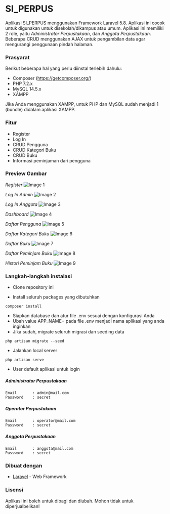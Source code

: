 # SI_PERPUS

Aplikasi SI_PERPUS menggunakan Framework Laravel 5.8. Aplikasi ini cocok untuk digunakan untuk disekolah/dikampus atau umum. Aplikasi ini memiliki 2 role, yaitu _Administrator Perpustakaan_, dan _Anggota Perpustakaan_. Beberapa CRUD menggunakan AJAX untuk pengambilan data agar mengurangi penggunaan pindah halaman.

### Prasyarat

Berikut beberapa hal yang perlu diinstal terlebih dahulu:

-   Composer (https://getcomposer.org/)
-   PHP 7.2.x
-   MySQL 14.5.x
-   XAMPP

Jika Anda menggunakan XAMPP, untuk PHP dan MySQL sudah menjadi 1 (bundle) didalam aplikasi XAMPP.

### Fitur
-   Register
-   Log In
-   CRUD Pengguna
-   CRUD Kategori Buku
-   CRUD Buku
-   Informasi peminjaman dari pengguna

### Preview Gambar

_Register_
![Image 1](https://imgur.com/undefined)

_Log In Admin_
![Image 2](https://imgur.com/3vE7RoI)

_Log In Anggota_
![Image 3](https://imgur.com/jywhlmC)

_Dashboard_
![Image 4](https://imgur.com/f8y40CF)

_Daftar Pengguna_
![Image 5](https://imgur.com/mZuXxKd)

_Daftar Kategori Buku_
![Image 6](https://imgur.com/KzGhjhr)

_Daftar Buku_
![Image 7](https://imgur.com/NM6Itmn)

_Daftar Peminjam Buku_
![Image 8](https://imgur.com/6Vv1GH4)

_Histori Peminjam Buku_
![Image 9](https://imgur.com/HWiq5pU)

### Langkah-langkah instalasi

-   Clone repository ini

-   Install seluruh packages yang dibutuhkan

```
composer install
```

-   Siapkan database dan atur file .env sesuai dengan konfigurasi Anda
-   Ubah value APP_NAME= pada file .env menjadi nama aplikasi yang anda inginkan
-   Jika sudah, migrate seluruh migrasi dan seeding data

```
php artisan migrate --seed
```

-   Jalankan local server

```
php artisan serve
```

-   User default aplikasi untuk login

##### Administrator Perpustakaan

```
Email       : admin@mail.com
Password    : secret
```

##### Operator Perpustakaan

```
Email       : operator@mail.com
Password    : secret
```

##### Anggota Perpustakaan

```
Email       : anggota@mail.com
Password    : secret
```

### Dibuat dengan

-   [Laravel](https://laravel.com) - Web Framework

### Lisensi

Aplikasi ini boleh untuk dibagi dan diubah. Mohon tidak untuk diperjualbelikan!
